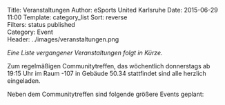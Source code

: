 Title: Veranstaltungen
Author: eSports United Karlsruhe
Date: 2015-06-29 11:00
Template: category_list
Sort: reverse  
Filters: status published  
Category: Event  
Header: ../images/veranstaltungen.png  

*Eine Liste vergangener Veranstaltungen folgt in Kürze.*

Zum regelmäßigen Communitytreffen, das wöchentlich donnerstags ab 19:15 Uhr im Raum -107 in Gebäude 50.34 stattfindet sind alle herzlich eingeladen.

Neben dem Communitytreffen sind folgende größere Events geplant:

